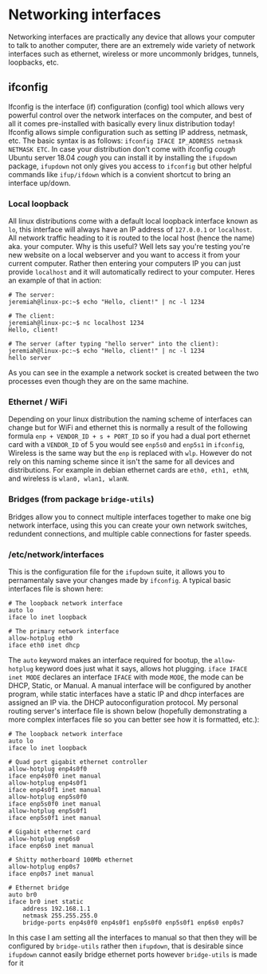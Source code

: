 # Networking interfaces
Networking interfaces are practically any device that allows your computer to talk to another computer, there are an extremely wide variety of network interfaces such as ethernet, wireless or more uncommonly bridges, tunnels, loopbacks, etc. 
## ifconfig
Ifconfig is the interface (if) configuration (config) tool which allows very powerful control over the network interfaces on the computer, and best of all it comes pre-installed with basically every linux distribution today! Ifconfig allows simple configuration such as setting IP address, netmask, etc. The basic syntax is as follows: `ifconfig IFACE IP_ADDRESS netmask NETMASK ETC`. In case your distribution don't come with ifconfig *cough* Ubuntu server 18.04 *cough* you can install it by installing the `ifupdown` package, `ifupdown` not only gives you access to `ifconfig` but other helpful commands like `ifup/ifdown` which is a convient shortcut to bring an interface up/down.
### Local loopback
All linux distributions come with a default local loopback interface known as `lo`, this interface will always have an IP address of `127.0.0.1` or `localhost`. All network traffic heading to it is routed to the local host (hence the name) aka. your computer. Why is this useful? Well lets say you're testing you're new website on a local webserver and you want to access it from your current computer. Rather then entering your computers IP you can just provide `localhost` and it will automatically redirect to your computer. Heres an example of that in action:<br>
```
# The server: 
jeremiah@linux-pc:~$ echo "Hello, client!" | nc -l 1234

# The client:
jeremiah@linux-pc:~$ nc localhost 1234
Hello, client!

# The server (after typing "hello server" into the client):
jeremiah@linux-pc:~$ echo "Hello, client!" | nc -l 1234
hello server
```
As you can see in the example a network socket is created between the two processes even though they are on the same machine.
### Ethernet / WiFi
Depending on your linux distribution the naming scheme of interfaces can change but for WiFi and ethernet this is normally a result of the following formula `enp + VENDOR_ID + s + PORT_ID` so if you had a dual port ethernet card with a `VENDOR_ID` of 5 you would see `enp5s0` and `enp5s1` in `ifconfig`, Wireless is the same way but the `enp` is replaced with `wlp`. However do not rely on this naming scheme since it isn't the same for all devices and distributions. For example in debian ethernet cards are `eth0, eth1, ethN`, and wireless is `wlan0, wlan1, wlanN`.
### Bridges (from package `bridge-utils`)
Bridges allow you to connect multiple interfaces together to make one big network interface, using this you can create your own network switches, redundent connections, and multiple cable connections for faster speeds.
### /etc/network/interfaces
This is the configuration file for the `ifupdown` suite, it allows you to pernamentaly save your changes made by `ifconfig`. A typical basic interfaces file is shown here:
```
# The loopback network interface
auto lo
iface lo inet loopback

# The primary network interface
allow-hotplug eth0
iface eth0 inet dhcp
```
The `auto` keyword makes an interface required for bootup, the `allow-hotplug` keyword does just what it says, allows hot plugging. `iface IFACE inet MODE` declares an interface `IFACE` with mode `MODE`, the mode can be DHCP, Static, or Manual. A manual interface will be configured by another program, while static interfaces have a static IP and dhcp interfaces are assigned an IP via. the DHCP autoconfiguration protocol. My personal routing server's interface file is shown below (hopefully demonstrating a more complex interfaces file so you can better see how it is formatted, etc.):
```
# The loopback network interface
auto lo
iface lo inet loopback

# Quad port gigabit ethernet controller
allow-hotplug enp4s0f0
iface enp4s0f0 inet manual
allow-hotplug enp4s0f1
iface enp4s0f1 inet manual
allow-hotplug enp5s0f0
iface enp5s0f0 inet manual
allow-hotplug enp5s0f1
iface enp5s0f1 inet manual

# Gigabit ethernet card
allow-hotplug enp6s0
iface enp6s0 inet manual

# Shitty motherboard 100Mb ethernet
allow-hotplug enp0s7
iface enp0s7 inet manual

# Ethernet bridge
auto br0
iface br0 inet static
	address 192.168.1.1
	netmask 255.255.255.0
	bridge-ports enp4s0f0 enp4s0f1 enp5s0f0 enp5s0f1 enp6s0 enp0s7
```
In this case I am setting all the interfaces to manual so that then they will be configured by `bridge-utils` rather then `ifupdown`, that is desirable since `ifupdown` cannot easily bridge ethernet ports however `bridge-utils` is made for it
